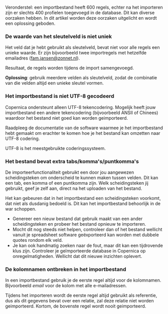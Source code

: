 Veronderstel: een importbestand heeft 600 regels, echter na het
importeren zijn er slechts 400 profielen toegevoegd in de database. Dit
kan diverse oorzaken hebben. In dit artikel worden deze oorzaken
uitgelicht en wordt een oplossing geboden.

### De waarde van het sleutelveld is niet uniek

Het veld dat je hebt gebruikt als sleutelveld, bevat niet voor alle
regels een unieke waarde. Er zijn bijvoorbeeld twee importregels met
hetzelfde emailadres (fam.jansen@zonnet.nl).

Resultaat, de regels worden tijdens de import samengevoegd.

**Oplossing**: gebruik meerdere velden als sleutelveld, zodat de
combinatie van die velden altijd een unieke sleutel vormen.

### Het importbestand is niet UTF-8 gecodeerd

Copernica ondersteunt alleen UTF-8 tekencodering. Mogelijk heeft jouw
importbestand een andere tekencodering (bijvoorbeeld ANSII of Chinees)
waardoor het bestand niet goed kan worden geimporteerd.

Raadpleeg de documentatie van de software waarmee je het importbestand
hebt gemaakt om erachter te komen hoe je het bestand kan omzetten naar
UTF-8 codering.

UTF-8 is het meestgebruikte coderingssysteem.

### Het bestand bevat extra tabs/komma's/puntkomma's

De importeerfunctionaliteit gebruikt een door jou aangewezen
scheidingsteken om onderscheid te kunnen maken tussen velden. Dit kan
een tab, een komma of een puntkomma zijn. Welk scheidingsteken jij
gebruikt, geef je zelf aan, direct na het uploaden van het bestand.

Het kan gebeuren dat in het importbestand een scheidingsteken voorkomt,
dat niet als dusdanig bedoeld is. Dit kan het importbestand behoorlijk
in de war schoppen.

-   Genereer een nieuw bestand dat gebruik maakt van een ander
    scheidingsteken en probeer het bestand opnieuw te importeren.
-   Mocht dit nog steeds niet helpen, controleer dan of het bestand
    wellicht vanuit je spreadsheet software geëxporteerd kan worden met
    dubbele quotes rondom elk veld.
-   Je kan ook handmatig zoeken naar de fout, maar dit kan een
    tijdrovende klus zijn. Controleer je geïmporteerde database in
    Copernica op onregelmatigheden. Wellicht dat dit nieuwe inzichten
    oplevert.

### De kolomnamen ontbreken in het importbestand

In een importbestand gebruik je de eerste regel altijd voor de
kolomnamen. Bijvoorbeeld *email* voor de kolom met alle e-mailadressen.

Tijdens het importeren wordt de eerste regel altijd gebruikt als
referentie, dus als dit gegevens bevat over een relatie, zal deze
relatie niet worden geimporteerd. Kortom, de bovenste regel wordt nooit
geimporteerd.
